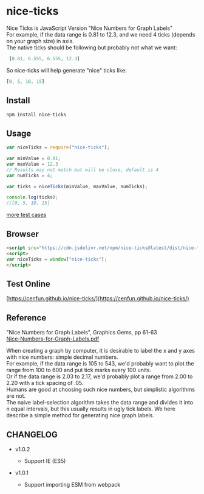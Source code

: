 # nice-ticks
Nice Ticks is JavaScript Version "Nice Numbers for Graph Labels"  
For example, if the data range is 0.81 to 12.3, and we need 4 ticks (depends on your graph size) in axis.  
The native ticks should be following but probably not what we want:  
```js
 [0.81, 6.555, 6.555, 12.3]
```
So nice-ticks will help generate "nice" ticks like:
```js
[0, 5, 10, 15]
```

## Install
```sh
npm install nice-ticks
```

## Usage
```js
var niceTicks = require("nice-ticks");

var minValue = 0.81;
var maxValue = 12.3
// Results may not match but will be close, default is 4
var numTicks = 4;

var ticks = niceTicks(minValue, maxValue, numTicks);

console.log(ticks);
//[0, 5, 10, 15]

```

[more test cases](test/test.js)

## Browser
```html
<script src="https://cdn.jsdelivr.net/npm/nice-ticks@latest/dist/nice-ticks.js"></script>
<script>
var niceTicks = window["nice-ticks"];
</script>
```

## Test Online
[https://cenfun.github.io/nice-ticks/](https://cenfun.github.io/nice-ticks/)

## Reference
"Nice Numbers for Graph Labels", Graphics Gems, pp 61-63  
[Nice-Numbers-for-Graph-Labels.pdf](docs/Nice-Numbers-for-Graph-Labels.pdf)

When creating a graph by computer, it is desirable to label the x and y axes with nice numbers: simple decimal numbers.  
For example, if the data range is 105 to 543, we'd probably want to plot the range from 100 to 600 and put tick marks every 100 units.  
Or if the data range is 2.03 to 2.17, we'd probably plot a range from 2.00 to 2.20 with a tick spacing of .05.  
Humans are good at choosing such nice numbers, but simplistic algorithms are not.  
The naive label-selection algorithm takes the data range and divides it into n equal intervals, but this usually results in ugly tick labels. 
We here describe a simple method for generating nice graph labels. 

## CHANGELOG

* v1.0.2
    * Support IE (ES5)

* v1.0.1
    * Support importing ESM from webpack
